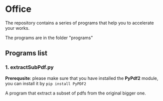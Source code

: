 # Office

The repository contains a series of programs that help you to accelerate your works.

The programs are in the folder "programs"

## Programs list

### 1. extractSubPdf.py
**Prerequsite**: please make sure that you have installed the **PyPdf2** module, you can install it by `pip install PyPDF2`

A program that extract a subset of pdfs from the original bigger one.
